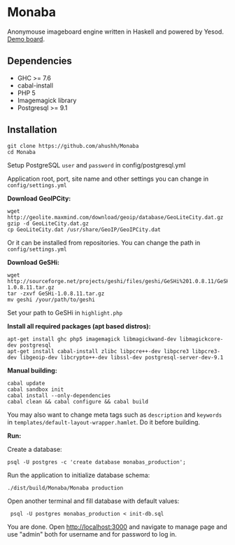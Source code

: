 Monaba
======

Anonymouse imageboard engine written in Haskell and powered by Yesod. [Demo board](http://haibane.ru).

Dependencies
------
* GHC >= 7.6
* cabal-install
* PHP 5
* Imagemagick library
* Postgresql >= 9.1

Installation
-----

    git clone https://github.com/ahushh/Monaba
    cd Monaba

Setup PostgreSQL `user` and `password` in config/postgresql.yml

Application root, port, site name and other settings you can change in `config/settings.yml`

**Download GeoIPCity:**

    wget http://geolite.maxmind.com/download/geoip/database/GeoLiteCity.dat.gz
    gzip -d GeoLiteCity.dat.gz
    cp GeoLiteCity.dat /usr/share/GeoIP/GeoIPCity.dat

Or it can be installed from repositories. You can change the path in `config/settings.yml`

**Download GeSHi:**

    wget http://sourceforge.net/projects/geshi/files/geshi/GeSHi%201.0.8.11/GeSHi-1.0.8.11.tar.gz
    tar -zxvf GeSHi-1.0.8.11.tar.gz
    mv geshi /your/path/to/geshi

Set your path to GeSHi in `highlight.php`

**Install all required packages (apt based distros):**

    apt-get install ghc php5 imagemagick libmagickwand-dev libmagickcore-dev postgresql
    apt-get install cabal-install zlibc libpcre++-dev libpcre3 libpcre3-dev libgeoip-dev libcrypto++-dev libssl-dev postgresql-server-dev-9.1

**Manual building:**

    cabal update
    cabal sandbox init
    cabal install --only-dependencies
    cabal clean && cabal configure && cabal build

You may also want to change meta tags such as `description` and `keywords` in `templates/default-layout-wrapper.hamlet`. Do it before building.

**Run:**

Create a database:

    psql -U postgres -c 'create database monabas_production';

Run the application to initialize database schema:

    ./dist/build/Monaba/Monaba production

Open another terminal and fill database with default values:

     psql -U postgres monabas_production < init-db.sql

You are done. Open [http://localhost:3000](http://localhost:3000) and navigate to manage page and use "admin" both for username and for password to log in.
